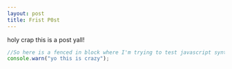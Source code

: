 ```yaml
---
layout: post
title: Frist P0st
---
```


holy crap this is a post yall! 

```javascript
//So here is a fenced in block where I'm trying to test javascript syntax highlighting
console.warn("yo this is crazy");
```
